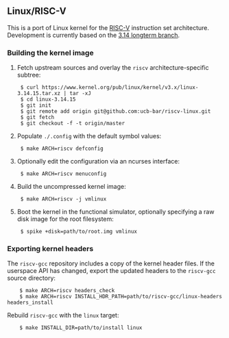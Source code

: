 ## Linux/RISC-V

This is a port of Linux kernel for the [RISC-V](http://riscv.org/)
instruction set architecture.
Development is currently based on the [3.14 longterm branch](
https://git.kernel.org/cgit/linux/kernel/git/stable/linux-stable.git/log/?h=linux-3.14.y).

### Building the kernel image

1. Fetch upstream sources and overlay the `riscv` architecture-specific
   subtree:

        $ curl https://www.kernel.org/pub/linux/kernel/v3.x/linux-3.14.15.tar.xz | tar -xJ
        $ cd linux-3.14.15
        $ git init
        $ git remote add origin git@github.com:ucb-bar/riscv-linux.git
        $ git fetch
        $ git checkout -f -t origin/master

1. Populate `./.config` with the default symbol values:

        $ make ARCH=riscv defconfig

1. Optionally edit the configuration via an ncurses interface:

        $ make ARCH=riscv menuconfig

1. Build the uncompressed kernel image:

        $ make ARCH=riscv -j vmlinux

1. Boot the kernel in the functional simulator, optionally specifying a
   raw disk image for the root filesystem:

        $ spike +disk=path/to/root.img vmlinux

### Exporting kernel headers

The `riscv-gcc` repository includes a copy of the kernel header files.
If the userspace API has changed, export the updated headers to the
`riscv-gcc` source directory:

        $ make ARCH=riscv headers_check
        $ make ARCH=riscv INSTALL_HDR_PATH=path/to/riscv-gcc/linux-headers headers_install

Rebuild `riscv-gcc` with the `linux` target:

        $ make INSTALL_DIR=path/to/install linux

